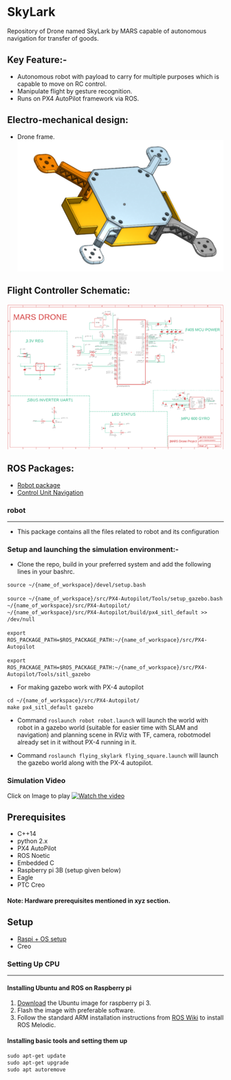# SkyLark
Repository of Drone named SkyLark by MARS capable of autonomous navigation for transfer of goods.

## Key Feature:-
* Autonomous robot with payload to carry for multiple purposes which is capable to move on RC control.
* Manipulate flight by gesture recognition.
* Runs on PX4 AutoPilot framework via ROS.

## Electro-mechanical design:

* Drone frame.
![Image alt text](Media/Capture1-removebg-preview.png?raw=true "Drone frame")


## Flight Controller Schematic:
![Image alt text](Media/sch.PNG?raw=true "Schematic")

## ROS Packages:
* [Robot package](#robot)
* [Control Unit Navigation](#autonomus_drone)

### robot
------------------
* This package contains all the files related to robot and its configuration 

### Setup and launching the simulation environment:-

* Clone the repo, build in your preferred system and add the following lines in your bashrc.
```
source ~/{name_of_workspace}/devel/setup.bash

source ~/{name_of_workspace}/src/PX4-Autopilot/Tools/setup_gazebo.bash ~/{name_of_workspace}/src/PX4-Autopilot/ ~/{name_of_workspace}/src/PX4-Autopilot/build/px4_sitl_default >> /dev/null

export ROS_PACKAGE_PATH=$ROS_PACKAGE_PATH:~/{name_of_workspace}/src/PX4-Autopilot

export ROS_PACKAGE_PATH=$ROS_PACKAGE_PATH:~/{name_of_workspace}/src/PX4-Autopilot/Tools/sitl_gazebo

```
* For making gazebo work with PX-4 autopilot 
```
cd ~/{name_of_workspace}/src/PX4-Autopilot/
make px4_sitl_default gazebo
```

* Command `roslaunch robot robot.launch` will launch the world with robot in a gazebo world (suitable for easier time with SLAM and navigation) and planning scene in RViz with TF, camera, robotmodel already set in it without PX-4 running in it.

* Command `roslaunch flying_skylark flying_square.launch` will launch the gazebo world along with the PX-4 autopilot.


### Simulation Video
Click on Image to play
[![Watch the video](https://github.com/mars-tu/SkyLark/blob/main/Media/simulation.jpg)](https://drive.google.com/file/d/1lU4UtkTPGOdcDK2UvRqbzy2OsXT-8WxJ/view?usp=sharing)


## Prerequisites
* C++14
* python 2.x
* PX4 AutoPilot
* ROS Noetic
* Embedded C
* Raspberry pi 3B (setup given below)
* Eagle
* PTC Creo
#### Note: Hardware prerequisites mentioned in xyz section.

## Setup
* [Raspi + OS setup](#setting-up-cpu)
* Creo

### Setting Up CPU
------------------
#### Installing Ubuntu and ROS on Raspberry pi
1) [Download](https://cdimage.ubuntu.com/releases/18.04/release/) the Ubuntu image for raspberry pi 3.
2) Flash the image with preferable software.
3) Follow the standard ARM installation instructions from [ROS Wiki](https://wiki.ros.org/melodic/Installation/Ubuntu) to install ROS Melodic.

#### Installing basic tools and setting them up
```
sudo apt-get update
sudo apt-get upgrade
sudo apt autoremove
```
